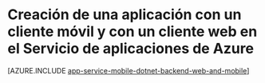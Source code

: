<properties
	pageTitle="Creación de una aplicación con un cliente móvil y con un cliente web en el Servicio de aplicaciones de Azure | Microsoft Azure"
	description="Creación de una aplicación multicanal y con un cliente de sitio web y un cliente móvil en el Servicio de aplicaciones de Azure."
	services="app-service\web"
	documentationCenter=".net"
	authors="lindydonna"
	manager="dwrede"
	editor=""/>

<tags
	ms.service="app-service"
	ms.workload="na"
	ms.tgt_pltfrm="NA"
	ms.devlang="dotnet"
	ms.topic="get-started-article"
	ms.date="09/15/2015"
	ms.author="donnam"/>

# Creación de una aplicación con un cliente móvil y con un cliente web en el Servicio de aplicaciones de Azure

[AZURE.INCLUDE [app-service-mobile-dotnet-backend-web-and-mobile](../../includes/app-service-mobile-dotnet-backend-web-and-mobile.md)]

<!---HONumber=Oct15_HO3-->